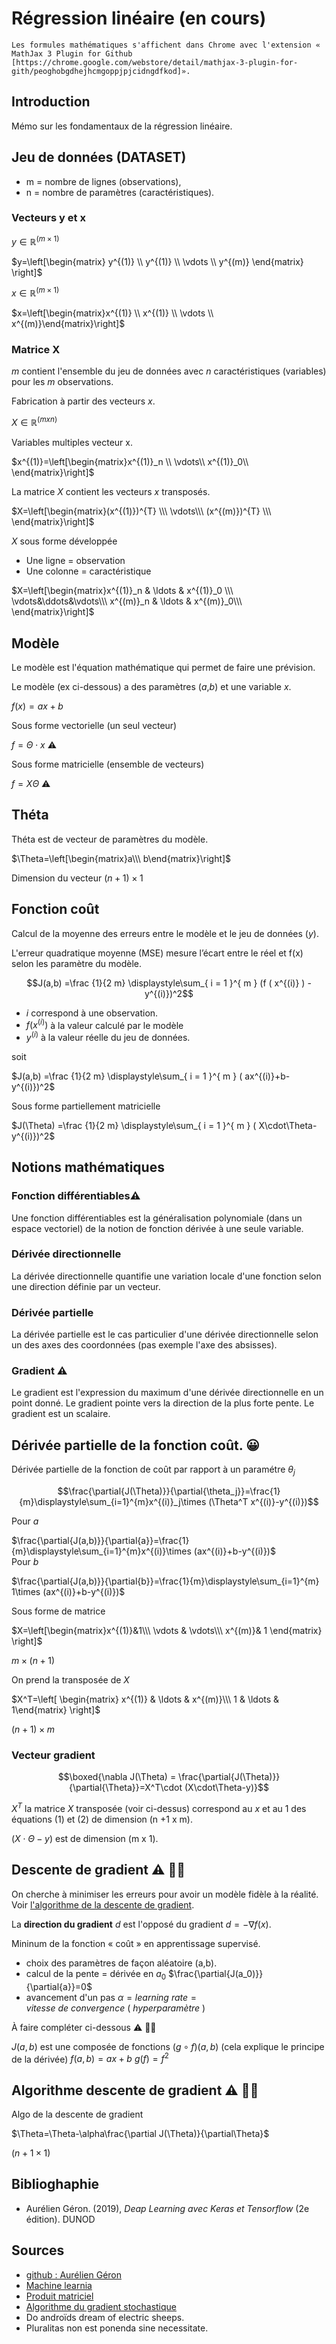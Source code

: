 # Régression linéaire (en cours)
```
Les formules mathématiques s'affichent dans Chrome avec l'extension « MathJax 3 Plugin for Github 
[https://chrome.google.com/webstore/detail/mathjax-3-plugin-for-gith/peoghobgdhejhcmgoppjpjcidngdfkod]».
```

## Introduction

Mémo sur les fondamentaux de la régression linéaire.

## Jeu de données (DATASET)

- m = nombre de lignes (observations),
- n = nombre de paramètres (caractéristiques).

### Vecteurs y et x 

$y \in \mathbb{R}^{(m\times1)}$

$y=\left[\begin{matrix} y^{(1)} \\ y^{(1)} \\ \vdots \\ y^{(m)} \end{matrix} \right]$

$x \in \mathbb{R}^{(m\times1)}$

$x=\left[\begin{matrix}x^{(1)} \\ x^{(1)} \\ \vdots \\ x^{(m)}\end{matrix}\right]$


### Matrice X

$m$ contient l'ensemble du jeu de données avec $n$ caractéristiques (variables) pour les $m$ observations.

Fabrication à partir des vecteurs $x$.

$X \in \mathbb{R}^{(mxn)}$

Variables multiples vecteur x.

$x^{(1)}=\left[\begin{matrix}x^{(1)}_n \\ \vdots\\ x^{(1)}_0\\ \end{matrix}\right]$

La matrice $X$ contient les vecteurs $x$ transposés.

$X=\left[\begin{matrix}(x^{(1)})^{T} \\\ \vdots\\\ (x^{(m)})^{T} \\\ \end{matrix}\right]$

$X$ sous forme développée

- Une ligne = observation
- Une colonne = caractéristique

$X=\left[\begin{matrix}x^{(1)}_n & \ldots & x^{(1)}_0 \\\ \vdots&\ddots&\vdots\\\ x^{(m)}_n & \ldots & x^{(m)}_0\\\ \end{matrix}\right]$

## Modèle
Le modèle est l'équation mathématique qui permet de faire une prévision.

Le modèle (ex ci-dessous) a des paramètres ($a$,$b$) et une variable $x$.

$f(x)=ax+b$

Sous forme vectorielle (un seul vecteur)

$f=\Theta\cdot x$ ⚠️

Sous forme matricielle (ensemble de vecteurs)

$f=X\Theta$ ⚠️

## Théta

Théta est de vecteur de paramètres du modèle.

$\Theta=\left[\begin{matrix}a\\\ b\end{matrix}\right]$

Dimension du vecteur
$(n+1)\times 1$


## Fonction coût
Calcul de la moyenne des erreurs entre le modèle et le jeu de données ($y$).

L'erreur quadratique moyenne (MSE) mesure l’écart entre le réel et f(x) selon les paramètre du modèle.

$$J(a,b) =\frac {1}{2 m} \displaystyle\sum_{ i = 1 }^{ m } (f ( x^{(i)} ) - y^{(i)})^2$$

- $i$ correspond à une observation.
- $f ( x^{(i)})$ à la valeur calculé par le modèle
- $y^{(i)}$ à la valeur réelle du jeu de données.

soit

$J(a,b) =\frac {1}{2 m} \displaystyle\sum_{ i = 1 }^{ m }  ( ax^{(i)}+b-y^{(i)})^2$

Sous forme partiellement matricielle

$J(\Theta) =\frac {1}{2 m} \displaystyle\sum_{ i = 1 }^{ m }  ( X\cdot\Theta-y^{(i)})^2$


## Notions mathématiques

### Fonction différentiables⚠️
Une fonction différentiables est la généralisation polynomiale (dans un espace  vectoriel) de la notion de fonction dérivée à une seule variable.

### Dérivée directionnelle
La dérivée directionnelle quantifie une variation locale d'une fonction selon une direction définie par un vecteur.

### Dérivée partielle
La dérivée partielle est le cas particulier d'une dérivée directionnelle selon un des axes des coordonnées (pas exemple l'axe des absisses).

### Gradient ⚠️
Le gradient est l'expression du maximum d'une dérivée directionnelle en un point donné.
Le gradient pointe vers la direction de la plus forte pente. Le gradient est un scalaire.


## Dérivée partielle de la fonction coût. 😀️

Dérivée partielle de la fonction de coût par rapport à un paramétre 
$\theta_j$

$$\frac{\partial{J(\Theta)}}{\partial{\theta_j}}=\frac{1}{m}\displaystyle\sum_{i=1}^{m}x^{(i)}_j\times (\Theta^T x^{(i)}-y^{(i)})$$

Pour $a$

$\frac{\partial{J(a,b)}}{\partial{a}}=\frac{1}{m}\displaystyle\sum_{i=1}^{m}x^{(i)}\times (ax^{(i)}+b-y^{(i)})$      
Pour $b$

$\frac{\partial{J(a,b)}}{\partial{b}}=\frac{1}{m}\displaystyle\sum_{i=1}^{m} 1\times (ax^{(i)}+b-y^{(i)})$ 

Sous forme de matrice

$X=\left[\begin{matrix}x^{(1)}&1\\\ \vdots & \vdots\\\ x^{(m)}& 1 \end{matrix} \right]$  

$m \times ( n+1 )$

On prend la transposée de $X$

$X^T=\left[ \begin{matrix} x^{(1)} & \ldots & x^{(m)}\\\ 1 & \ldots & 1\end{matrix} \right]$  

$(n+1) \times m$

### Vecteur gradient

$$\boxed{\nabla J(\Theta) = \frac{\partial{J(\Theta)}}{\partial{\Theta}}=X^T\cdot (X\cdot\Theta-y)}$$

$X^T$ la matrice $X$ transposée (voir ci-dessus) correspond au $x$ et au 1 des équations (1) et (2) de dimension (n +1 x m).

$(X\cdot\Theta-y)$ est de dimension (m x 1).


## Descente de gradient ⚠️ 👷‍♂️️
On cherche à minimiser les erreurs pour avoir un modèle fidèle à la réalité.
Voir [l\'algorithme de la descente de gradient](https://fr.wikipedia.org/wiki/Algorithme_du_gradient).

La **direction du gradient** $d$ est l'opposé du gradient $d=-\nabla f(x)$.


Mininum de la fonction « coût » en apprentissage supervisé.
- choix des paramètres de façon aléatoire (a,b).
- calcul de la pente = dérivée en $a_0$ $\frac{\partial{J(a_0)}}{\partial{a}}=0$
- avancement d'un pas $\alpha  = learning\ rate = vitesse\ de\ convergence\ (\ hyperparamètre\ )$


À faire compléter ci-dessous  ⚠️ 👷‍♂️️

$J(a,b)$ est une composée de fonctions $(g \circ f)(a,b)$ (cela explique le principe de la dérivée) $f(a,b)=ax+b\ g(f)=f^2$

## Algorithme descente de gradient ⚠️ 👷‍♂️️
Algo de la descente de gradient

$\Theta=\Theta-\alpha\frac{\partial J(\Theta)}{\partial\Theta}$

$(n+1\times 1)$


## Biblioghaphie

- Aurélien Géron. (2019), *Deap Learning avec Keras et Tensorflow* (2e édition). DUNOD

## Sources

- [github : Aurélien Géron](https://github.com/ageron)
- [Machine learnia](https://machinelearnia.com/)
- [Produit matriciel](https://fr.wikipedia.org/wiki/Produit_matriciel)
- [Algorithme du gradient stochastique](https://fr.wikipedia.org/wiki/Algorithme_du_gradient_stochastique)
- Do androïds dream of electric sheeps.
- Pluralitas non est ponenda sine necessitate.
